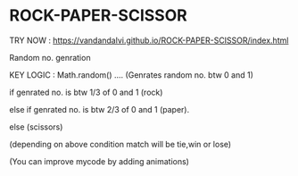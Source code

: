 # ROCK-PAPER-SCISSOR

TRY NOW : https://vandandalvi.github.io/ROCK-PAPER-SCISSOR/index.html

Random no. genration 

KEY LOGIC : Math.random()  .... (Genrates random no. btw 0 and 1) 

if genrated no. is btw 1/3 of 0 and 1 (rock)

else if genrated no. is btw 2/3 of 0 and 1 (paper). 

else (scissors) 

(depending on above condition match will be tie,win or lose)

(You can improve mycode by adding animations) 


